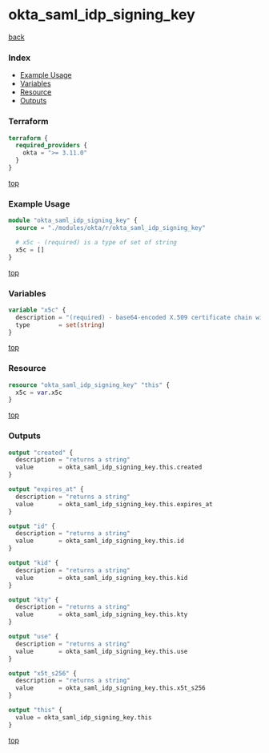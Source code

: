 # okta_saml_idp_signing_key

[back](../okta.md)

### Index

- [Example Usage](#example-usage)
- [Variables](#variables)
- [Resource](#resource)
- [Outputs](#outputs)

### Terraform

```terraform
terraform {
  required_providers {
    okta = ">= 3.11.0"
  }
}
```

[top](#index)

### Example Usage

```terraform
module "okta_saml_idp_signing_key" {
  source = "./modules/okta/r/okta_saml_idp_signing_key"

  # x5c - (required) is a type of set of string
  x5c = []
}
```

[top](#index)

### Variables

```terraform
variable "x5c" {
  description = "(required) - base64-encoded X.509 certificate chain with DER encoding"
  type        = set(string)
}
```

[top](#index)

### Resource

```terraform
resource "okta_saml_idp_signing_key" "this" {
  x5c = var.x5c
}
```

[top](#index)

### Outputs

```terraform
output "created" {
  description = "returns a string"
  value       = okta_saml_idp_signing_key.this.created
}

output "expires_at" {
  description = "returns a string"
  value       = okta_saml_idp_signing_key.this.expires_at
}

output "id" {
  description = "returns a string"
  value       = okta_saml_idp_signing_key.this.id
}

output "kid" {
  description = "returns a string"
  value       = okta_saml_idp_signing_key.this.kid
}

output "kty" {
  description = "returns a string"
  value       = okta_saml_idp_signing_key.this.kty
}

output "use" {
  description = "returns a string"
  value       = okta_saml_idp_signing_key.this.use
}

output "x5t_s256" {
  description = "returns a string"
  value       = okta_saml_idp_signing_key.this.x5t_s256
}

output "this" {
  value = okta_saml_idp_signing_key.this
}
```

[top](#index)